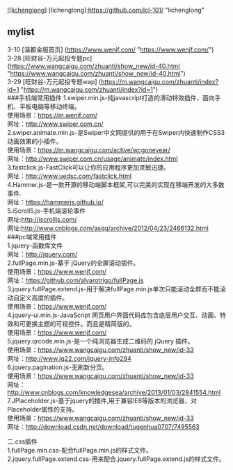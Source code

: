 [![lichenglong]](https://github.com/lcl-101/my-work/blob/master/banner/banner.png "https://github.com/lcl-101/")
[lichenglong]:https://github.com/lcl-101/ "lichenglong"
## mylist
  3-10 [温都金服首页] (https://www.wenjf.com/ "https://www.wenjf.com/") <br/>
  3-28 [旺财谷-万元起投专题pc] (https://www.wangcaigu.com/zhuanti/show_new/id-40.html "https://www.wangcaigu.com/zhuanti/show_new/id-40.html") <br/>
  3-29 [旺财谷-万元起投专题wap] (https://m.wangcaigu.com/zhuanti/index?id=1 "https://m.wangcaigu.com/zhuanti/index?id=1") <br/>
###手机端常用插件
  1.swiper.min.js-纯javascript打造的滑动特效插件，面向手机、平板电脑等移动终端。<br/>
      使用场景：https://m.wenjf.com/<br/>
      网址：http://www.swiper.com.cn/<br/>
  2.swiper.animate.min.js-是Swiper中文网提供的用于在Swiper内快速制作CSS3动画效果的小插件。<br/>
      使用场景：https://m.wangcaigu.com/active/wcgoneyear/ <br/>
      网址：http://www.swiper.com.cn/usage/animate/index.html<br/>
  3.fastclick.js-FastClick可以让你的应用程序更加灵敏迅捷。<br/>
      网址：http://www.uedsc.com/fastclick.html<br/>
  4.Hammer.js-是一款开源的移动端脚本框架,可以完美的实现在移端开发的大多数事件.<br/>
      网址：https://hammerjs.github.io/<br/>
  5.iScroll5.js-手机端滚轮事件<br/>
      网址:http://iscrolljs.com/<br/>
      网址:http://www.cnblogs.com/asqq/archive/2012/04/23/2466132.html
###pc端常用插件<br/>
   1.jquery-函数库文件 <br/>
         网址：http://jquery.com/<br/>
   2.fullPage.min.js-基于 jQuery的全屏滚动插件。<br/>
         使用场景：https://www.wenjf.com/<br/>
         网址：https://github.com/alvarotrigo/fullPage.js<br/>
   3.jquery.fullPage.extend.js-用于解决fullPage.min.js单次只能滚动全屏而不能滚动自定义高度的插件。<br/>
         使用场景：https://www.wenjf.com/<br/>
   4.jquery-ui.min.js-JavaScript 网页用户界面代码库包含底层用户交互、动画、特效和可更换主题的可视控件。而且是精简版的。<br/>
         使用场景：https://www.wenjf.com/<br/>
   5.jquery.qrcode.min.js-是一个纯浏览器生成二维码的 jQuery 插件。<br/>
         使用场景：https://www.wangcaigu.com/zhuanti/show_new/id-33 <br/>
         网址：http://www.jq22.com/jquery-info294<br/>
   6.jquery.pagination.js-无刷新分页。<br/>
         使用场景：https://www.wangcaigu.com/zhuanti/show_new/id-33 <br/>
         网址：http://www.cnblogs.com/knowledgesea/archive/2013/01/03/2841554.html<br/>
   7.JPlaceholder.js-基于jquery的插件,用于兼容IE8等版本的浏览器，对Placeholder属性的支持。<br/>
         使用场景：https://www.wangcaigu.com/zhuanti/show_new/id-33 <br/>
         网址：http://download.csdn.net/download/tugenhua0707/7495563<br/>

二.css插件<br/>
   1.fullPage.min.css-配合fullPage.min.js的样式文件。<br/>
   2.jquery.fullPage.extend.css-用来配合.jquery.fullPage.extend.js的样式文件。<br/>
